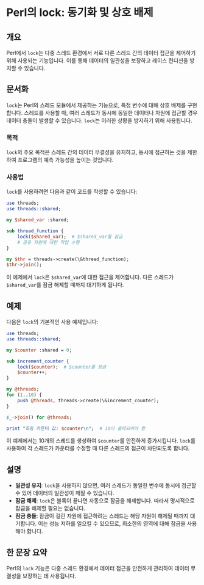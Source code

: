 <!--
Meta Description: # Perl의 lock: 동기화 및 상호 배제 ## 개요 Perl에서 `lock`는 다중 스레드 환경에서 서로 다른 스레드 간의 데이터 접근을 제어하기 위해 사용되는 기능입니다. 이를 통해 데이터의 일관성을 보장하고 레이스 컨디션을 방지할 수 있습니다. ## 문서화 `...
Meta Keywords: lock, threads, 스레드, 데이터, counter
-->

# Perl의 lock: 동기화 및 상호 배제

## 개요
Perl에서 `lock`는 다중 스레드 환경에서 서로 다른 스레드 간의 데이터 접근을 제어하기 위해 사용되는 기능입니다. 이를 통해 데이터의 일관성을 보장하고 레이스 컨디션을 방지할 수 있습니다.

## 문서화
`lock`는 Perl의 스레드 모듈에서 제공하는 기능으로, 특정 변수에 대해 상호 배제를 구현합니다. 스레드를 사용할 때, 여러 스레드가 동시에 동일한 데이터나 자원에 접근할 경우 데이터 충돌이 발생할 수 있습니다. `lock`는 이러한 상황을 방지하기 위해 사용됩니다.

### 목적
`lock`의 주요 목적은 스레드 간의 데이터 무결성을 유지하고, 동시에 접근하는 것을 제한하여 프로그램의 예측 가능성을 높이는 것입니다.

### 사용법
`lock`를 사용하려면 다음과 같이 코드를 작성할 수 있습니다:

```perl
use threads;
use threads::shared;

my $shared_var :shared;

sub thread_function {
    lock($shared_var);  # $shared_var를 잠금
    # 공유 자원에 대한 작업 수행
}

my $thr = threads->create(\&thread_function);
$thr->join();
```

이 예제에서 `lock`은 `$shared_var`에 대한 접근을 제어합니다. 다른 스레드가 `$shared_var`를 잠금 해제할 때까지 대기하게 됩니다.

## 예제
다음은 `lock`의 기본적인 사용 예제입니다:

```perl
use threads;
use threads::shared;

my $counter :shared = 0;

sub increment_counter {
    lock($counter);  # $counter를 잠금
    $counter++;
}

my @threads;
for (1..10) {
    push @threads, threads->create(\&increment_counter);
}

$_->join() for @threads;

print "최종 카운터 값: $counter\n";  # 10이 출력되어야 함
```

이 예제에서는 10개의 스레드를 생성하여 `$counter`를 안전하게 증가시킵니다. `lock`를 사용하여 각 스레드가 카운터를 수정할 때 다른 스레드의 접근이 차단되도록 합니다.

## 설명
- **일관성 유지**: `lock`을 사용하지 않으면, 여러 스레드가 동일한 변수에 동시에 접근할 수 있어 데이터의 일관성이 깨질 수 있습니다.
- **잠금 해제**: `lock`은 블록이 끝나면 자동으로 잠금을 해제합니다. 따라서 명시적으로 잠금을 해제할 필요는 없습니다.
- **잠금 충돌**: 잠금이 걸린 자원에 접근하려는 스레드는 해당 자원이 해제될 때까지 대기합니다. 이는 성능 저하를 일으킬 수 있으므로, 최소한의 영역에 대해 잠금을 사용해야 합니다.

## 한 문장 요약
Perl의 `lock` 기능은 다중 스레드 환경에서 데이터 접근을 안전하게 관리하여 데이터 무결성을 보장하는 데 사용됩니다.